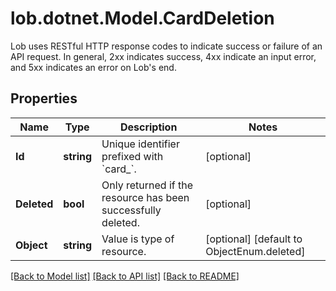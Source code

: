 # lob.dotnet.Model.CardDeletion
Lob uses RESTful HTTP response codes to indicate success or failure of an API request. In general, 2xx indicates success, 4xx indicate an input error, and 5xx indicates an error on Lob's end.

## Properties

Name | Type | Description | Notes
------------ | ------------- | ------------- | -------------
**Id** | **string** | Unique identifier prefixed with &#x60;card_&#x60;. | [optional] 
**Deleted** | **bool** | Only returned if the resource has been successfully deleted. | [optional] 
**Object** | **string** | Value is type of resource. | [optional] [default to ObjectEnum.deleted]

[[Back to Model list]](../README.md#documentation-for-models) [[Back to API list]](../README.md#documentation-for-api-endpoints) [[Back to README]](../README.md)

